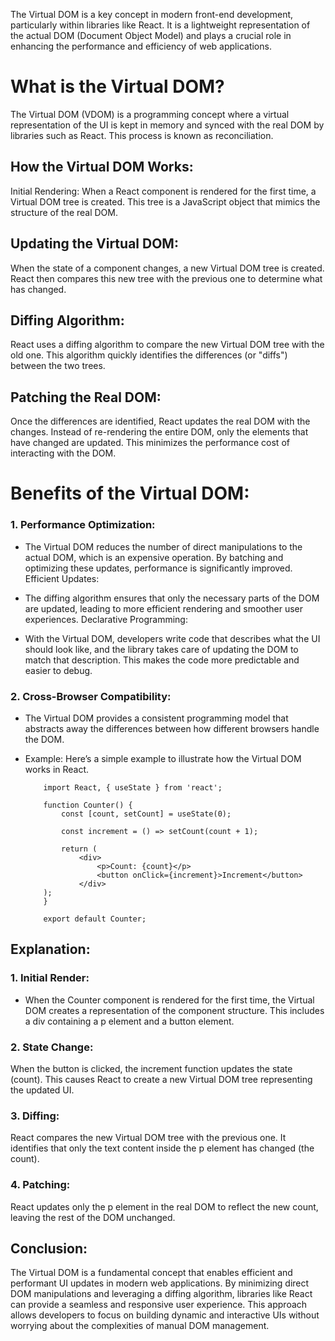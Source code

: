 The Virtual DOM is a key concept in modern front-end development, particularly within libraries like React. It is a lightweight representation of the actual DOM (Document Object Model) and plays a crucial role in enhancing the performance and efficiency of web applications.

# What is the Virtual DOM?

The Virtual DOM (VDOM) is a programming concept where a virtual representation of the UI is kept in memory and synced with the real DOM by libraries such as React. This process is known as reconciliation.

## How the Virtual DOM Works:

Initial Rendering:
When a React component is rendered for the first time, a Virtual DOM tree is created. This tree is a JavaScript object that mimics the structure of the real DOM.

## Updating the Virtual DOM:

When the state of a component changes, a new Virtual DOM tree is created. React then compares this new tree with the previous one to determine what has changed.

## Diffing Algorithm:

React uses a diffing algorithm to compare the new Virtual DOM tree with the old one. This algorithm quickly identifies the differences (or "diffs") between the two trees.

## Patching the Real DOM:

Once the differences are identified, React updates the real DOM with the changes. Instead of re-rendering the entire DOM, only the elements that have changed are updated. This minimizes the performance cost of interacting with the DOM.

# Benefits of the Virtual DOM:

### 1. Performance Optimization:

- The Virtual DOM reduces the number of direct manipulations to the actual DOM, which is an expensive operation. By batching and optimizing these updates, performance is significantly improved.
  Efficient Updates:

- The diffing algorithm ensures that only the necessary parts of the DOM are updated, leading to more efficient rendering and smoother user experiences.
  Declarative Programming:

- With the Virtual DOM, developers write code that describes what the UI should look like, and the library takes care of updating the DOM to match that description. This makes the code more predictable and easier to debug.

### 2. Cross-Browser Compatibility:

- The Virtual DOM provides a consistent programming model that abstracts away the differences between how different browsers handle the DOM.
- Example:
  Here’s a simple example to illustrate how the Virtual DOM works in React.

          import React, { useState } from 'react';

          function Counter() {
              const [count, setCount] = useState(0);

              const increment = () => setCount(count + 1);

              return (
                  <div>
                      <p>Count: {count}</p>
                      <button onClick={increment}>Increment</button>
                  </div>
          );
          }

          export default Counter;

## Explanation:

### 1. Initial Render:

- When the Counter component is rendered for the first time, the Virtual DOM creates a representation of the component structure.
  This includes a div containing a p element and a button element.

### 2. State Change:

When the button is clicked, the increment function updates the state (count).
This causes React to create a new Virtual DOM tree representing the updated UI.

### 3. Diffing:

React compares the new Virtual DOM tree with the previous one. It identifies that only the text content inside the p element has changed (the count).

### 4. Patching:

React updates only the p element in the real DOM to reflect the new count, leaving the rest of the DOM unchanged.

## Conclusion:

The Virtual DOM is a fundamental concept that enables efficient and performant UI updates in modern web applications. By minimizing direct DOM manipulations and leveraging a diffing algorithm, libraries like React can provide a seamless and responsive user experience. This approach allows developers to focus on building dynamic and interactive UIs without worrying about the complexities of manual DOM management.
